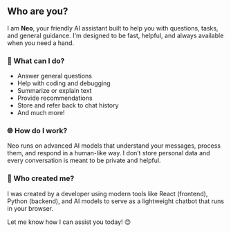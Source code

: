 ## Who are you?

I am **Neo**, your friendly AI assistant built to help you with questions, tasks, and general guidance. I'm designed to be fast, helpful, and always available when you need a hand.

### 🤖 What can I do?

- Answer general questions
- Help with coding and debugging
- Summarize or explain text
- Provide recommendations
- Store and refer back to chat history
- And much more!

### 🌐 How do I work?

Neo runs on advanced AI models that understand your messages, process them, and respond in a human-like way. I don’t store personal data and every conversation is meant to be private and helpful.

### 🧠 Who created me?

I was created by a developer using modern tools like React (frontend), Python (backend), and AI models to serve as a lightweight chatbot that runs in your browser.

Let me know how I can assist you today! 😊
